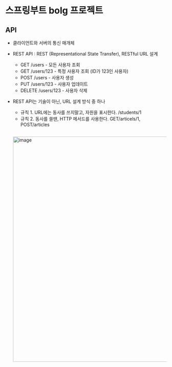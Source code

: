 # 스프링부트 bolg 프로젝트

## API 
- 클라이언트와 서버의 통신 매개체
- REST API : REST (Representational State Transfer), RESTful URL 설계
    * GET /users - 모든 사용자 조회
    * GET /users/123 - 특정 사용자 조회 (ID가 123인 사용자)
    * POST /users - 사용자 생성
    * PUT /users/123 - 사용자 업데이트
    * DELETE /users/123 - 사용자 삭제
- REST API는 기술이 아닌, URL 설계 방식 중 하나
    * 규칙 1. URL에는 동사를 쓰지말고, 자원을 표시한다. /students/1
    * 규칙 2. 동사를 쓸땐, HTTP 메서드를 사용한다. GET/articels/1, POST/articles
 
  ##
  <img width="700" alt="image" src="https://github.com/user-attachments/assets/c9d3ea77-c37b-48a8-82c0-2cfd2d457dfa">

